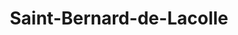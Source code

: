 ---
title: Saint-Bernard-de-Lacolle
url: /saint-bernard-de-lacolle/
latitude: 45.068
longitude: -73.459
---